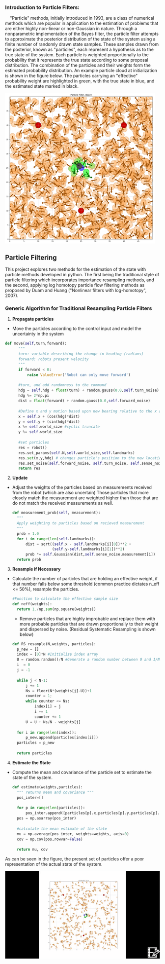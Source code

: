 ### Introduction to Particle Filters:

&nbsp;&nbsp;&nbsp;&nbsp;"Particle" methods, initially introduced in 1993,  are a class of numerical
methods which are popular in application to the estimation of problems that are
either highly non-linear or non-Gaussian in nature. Through a nonparametric implementation of the Bayes filter, the particle filter attempts to approximate the posterior distribution of the state of the system using a finite number of randomly drawn state samples. These samples drawn from the posterior, known as "particles",  each represent a hypothesis as to the true state of the system. Each particle is weighted proportionally to the probability that it represents the true state according to some proposal distribution. The combination of the particles and their weights form the estimated probability distribution. An example particle cloud at initialization is shown in the figure below. The particles carrying an "effective" probability weight are highlighted in green, with the true state in blue, and the estimated state marked in black.

  ![Particle Cloud](graphics0_1.png)

## Particle Filtering
 This project explores two methods for the estimation of the state with particle methods developed in python. The first being the traditional style of particle filtering which incorporates importance resampling methods, and the second, applying log homotopy particle flow filtering methods as proposed by Duam and Huang ("Nonlinear filters with log-homotopy", 2007).

### Generic Algorithm for Traditional Resampling Particle Filters

1. **Propagate particles**
  * Move the particles according to the control input and model the uncertainty in the system
  ```python
  def move(self,turn,forward):
        """
        turn: variable describing the change in heading (radians)
        forward: robots present velocity
        """
        if forward < 0:
            raise ValueError('Robot can only move forward')

        #turn, and add randomness to the command
        hdg = self.hdg + float(turn) + random.gauss(0.0,self.turn_noise)
        hdg %= 2*np.pi
        dist = float(forward) + random.gauss(0.0,self.forward_noise)

        #Define x and y motion based upon new bearing relative to the x axis
        x = self.x + (cos(hdg)*dist)
        y = self.y + (sin(hdg)*dist)
        x %= self.world_size #cyclic truncate
        y %= self.world_size

        #set particles
        res = robot()
        res.set_params(self.N,self.world_size,self.landmarks)
        res.set(x,y,hdg) # changes particle's position to the new location
        res.set_noise(self.forward_noise, self.turn_noise, self.sense_noise)
        return res
  ```
2. **Update**
  * Adjust the weights of the particles based on measurements received from the robot (which are also uncertain) Those particles that more closely match the
  measurement are weighted higher than those that are do not match the received measurements as well.

    ```python
    def measurement_prob(self, measurement):
      """
      Apply weighting to particles based on recieved measurement
      """
      prob = 1.0
      for i in range(len(self.landmarks)):
          dist = sqrt((self.x - self.landmarks[i][0])**2 +  
                      (self.y-self.landmarks[i][1])**2)
          prob *= self.Gaussian(dist,self.sense_noise,measurement[i])
      return prob
      ```

3. **Resample if Necessary**
  * Calculate the number of particles that are holding an effective weight, if that number falls below some threshold (common practice dictates n_eff <= 50%), resample the particles.

    ```python
    #Function to calculate the effective sample size
    def neff(weights):
      return 1./np.sum(np.square(weights))
    ```

    * Remove particles that are highly improbable and replace them with more probable particles that are drawn proportionally to their weight and dispersed by noise. (Residual Systematic Resampling is shown below)

    ```python
    def RS_resample(N,weights, particles):
      p_new = []
      index = [0]*N #Initialize index array
      U = random.random()/N #Generate a random number between 0 and 1/N
      i  = 0
      j = -1

      while j < N-1:
          j += 1
          Ns = floor(N*(weights[j]-U))+1
          counter = 1;
          while counter <= Ns:
              index[i] = j
              i += 1
              counter += 1
          U = U + Ns/N - weights[j]

      for i in range(len(index)):
          p_new.append(particles[index[i]])
      particles = p_new

      return particles
    ```  

4. **Estimate the State**
  * Compute the mean and covariance of the particle set to estimate the state of the system.

    ```python
    def estimate(weights,particles):
      """ returns mean and covariance """
      pos_inter=[]

      for p in range(len(particles)):
          pos_inter.append([particles[p].x,particles[p].y,particles[p].hdg])
      pos = np.asarray(pos_inter)

      #calculate the mean estimate of the state
      mu = np.average(pos_inter, weights=weights, axis=0)
      cov = np.cov(pos,rowvar=False)

      return mu, cov
    ```


 As can be seen in the figure, the present set of particles offer a poor representation of the actual state of the system.


![GIF](ParticleFilterTracking.gif)
